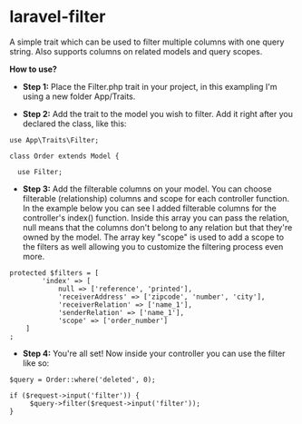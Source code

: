 # laravel-filter
A simple trait which can be used to filter multiple columns with one query string. Also supports columns on related models and query scopes.

**How to use?**

* **Step 1:**
Place the Filter.php trait in your project, in this exampling I'm using a new folder App/Traits. 

* **Step 2:**
Add the trait to the model you wish to filter. Add it right after you declared the class, like this:
```
use App\Traits\Filter;

class Order extends Model {

  use Filter;
```


* **Step 3:** 
Add the filterable columns on your model. You can choose filterable (relationship) columns and scope for each controller function. In the example below you can see I added filterable columns for the controller's index() function. Inside this array you can pass the relation, null means that the columns don't belong to any relation but that they're owned by the model. The array key "scope" is used to add a scope to the filters as well allowing you to customize the filtering process even more. 

```
protected $filters = [
        'index' => [
            null => ['reference', 'printed'],
            'receiverAddress' => ['zipcode', 'number', 'city'],
            'receiverRelation' => ['name_1'],
            'senderRelation' => ['name_1'],
            'scope' => ['order_number']
    ]
;
```

* **Step 4:**
You're all set! Now inside your controller you can use the filter like so:

```
$query = Order::where('deleted', 0);

if ($request->input('filter')) {
     $query->filter($request->input('filter'));
}

```

